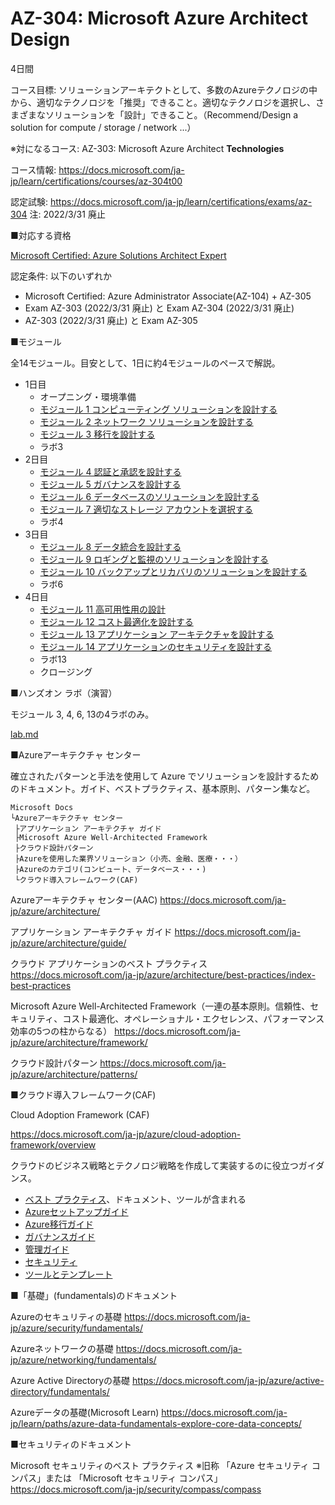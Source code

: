 # AZ-304: Microsoft Azure Architect **Design**

4日間

コース目標: ソリューションアーキテクトとして、多数のAzureテクノロジの中から、適切なテクノロジを「推奨」できること。適切なテクノロジを選択し、さまざまなソリューションを「設計」できること。（Recommend/Design a solution for compute / storage / network ...）

※対になるコース: AZ-303: Microsoft Azure Architect **Technologies**

コース情報: https://docs.microsoft.com/ja-jp/learn/certifications/courses/az-304t00

認定試験: https://docs.microsoft.com/ja-jp/learn/certifications/exams/az-304 注: 2022/3/31 廃止

■対応する資格

[Microsoft Certified: Azure Solutions Architect Expert](https://docs.microsoft.com/en-us/learn/certifications/azure-solutions-architect/)

認定条件: 以下のいずれか

- Microsoft Certified: Azure Administrator Associate(AZ-104) + AZ-305
- Exam AZ-303 (2022/3/31 廃止) と Exam AZ-304 (2022/3/31 廃止)
- AZ-303 (2022/3/31 廃止) と Exam AZ-305

■モジュール

全14モジュール。目安として、1日に約4モジュールのペースで解説。

- 1日目
  - オープニング・環境準備
  - [モジュール 1 コンピューティング ソリューションを設計する](mod01.md)
  - [モジュール 2 ネットワーク ソリューションを設計する](mod02.md)
  - [モジュール 3 移行を設計する](mod03.md)
  - ラボ3
- 2日目
  - [モジュール 4 認証と承認を設計する](mod04.md)
  - [モジュール 5 ガバナンスを設計する](mod05.md)
  - [モジュール 6 データベースのソリューションを設計する](mod06.md)
  - [モジュール 7 適切なストレージ アカウントを選択する](mod07.md)
  - ラボ4
- 3日目
  - [モジュール 8 データ統合を設計する](mod08.md)
  - [モジュール 9 ロギングと監視のソリューションを設計する](mod09.md)
  - [モジュール 10 バックアップとリカバリのソリューションを設計する](mod10.md)
  - ラボ6
- 4日目
  - [モジュール 11 高可用性用の設計](mod11.md)
  - [モジュール 12 コスト最適化を設計する](mod12.md)
  - [モジュール 13 アプリケーション アーキテクチャを設計する](mod13.md)
  - [モジュール 14 アプリケーションのセキュリティを設計する](mod14.md)
  - ラボ13
  - クロージング

■ハンズオン ラボ（演習）

モジュール 3, 4, 6, 13の4ラボのみ。

[lab.md](lab.md)

■Azureアーキテクチャ センター

確立されたパターンと手法を使用して Azure でソリューションを設計するためのドキュメント。ガイド、ベストプラクティス、基本原則、パターン集など。

```
Microsoft Docs
└Azureアーキテクチャ センター
 ├アプリケーション アーキテクチャ ガイド
 ├Microsoft Azure Well-Architected Framework
 ├クラウド設計パターン
 ├Azureを使用した業界ソリューション（小売、金融、医療・・・）
 ├Azureのカテゴリ(コンピュート、データベース・・・)
 └クラウド導入フレームワーク(CAF)
```

Azureアーキテクチャ センター(AAC)
https://docs.microsoft.com/ja-jp/azure/architecture/

アプリケーション アーキテクチャ ガイド
https://docs.microsoft.com/ja-jp/azure/architecture/guide/

クラウド アプリケーションのベスト プラクティス
https://docs.microsoft.com/ja-jp/azure/architecture/best-practices/index-best-practices

Microsoft Azure Well-Architected Framework（一連の基本原則。信頼性、セキュリティ、コスト最適化、オペレーショナル・エクセレンス、パフォーマンス効率の5つの柱からなる）
https://docs.microsoft.com/ja-jp/azure/architecture/framework/

クラウド設計パターン
https://docs.microsoft.com/ja-jp/azure/architecture/patterns/

■クラウド導入フレームワーク(CAF)

Cloud Adoption Framework (CAF)

https://docs.microsoft.com/ja-jp/azure/cloud-adoption-framework/overview

クラウドのビジネス戦略とテクノロジ戦略を作成して実装するのに役立つガイダンス。

- [ベスト プラクティス](https://docs.microsoft.com/ja-jp/azure/cloud-adoption-framework/ready/azure-best-practices/)、ドキュメント、ツールが含まれる
- [Azureセットアップガイド](https://docs.microsoft.com/ja-jp/azure/cloud-adoption-framework/ready/azure-setup-guide/)
- [Azure移行ガイド](https://docs.microsoft.com/ja-jp/azure/cloud-adoption-framework/migrate/azure-migration-guide/?tabs=MigrationTools)
- [ガバナンスガイド](https://docs.microsoft.com/ja-jp/azure/cloud-adoption-framework/govern/)
- [管理ガイド](https://docs.microsoft.com/ja-jp/azure/cloud-adoption-framework/manage/)
- [セキュリティ](https://docs.microsoft.com/ja-jp/azure/cloud-adoption-framework/secure/)
- [ツールとテンプレート](https://docs.microsoft.com/ja-jp/azure/cloud-adoption-framework/resources/tools-templates)


■「基礎」(fundamentals)のドキュメント

Azureのセキュリティの基礎
https://docs.microsoft.com/ja-jp/azure/security/fundamentals/

Azureネットワークの基礎
https://docs.microsoft.com/ja-jp/azure/networking/fundamentals/

Azure Active Directoryの基礎
https://docs.microsoft.com/ja-jp/azure/active-directory/fundamentals/

Azureデータの基礎(Microsoft Learn)
https://docs.microsoft.com/ja-jp/learn/paths/azure-data-fundamentals-explore-core-data-concepts/

■セキュリティのドキュメント

Microsoft セキュリティのベスト プラクティス ※旧称 「Azure セキュリティ コンパス」または 「Microsoft セキュリティ コンパス」
https://docs.microsoft.com/ja-jp/security/compass/compass

